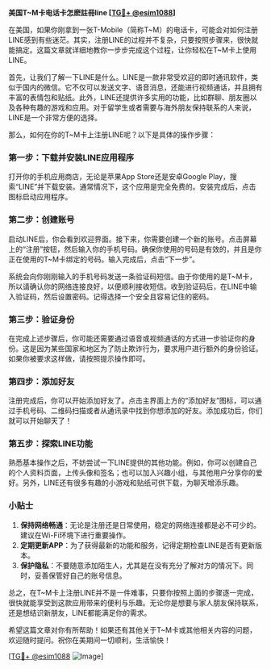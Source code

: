 **美国T~M卡电话卡怎麽註冊line [[TG💪+ @esim1088](https://t.me/s/esim1088)]**

在美国，如果你刚拿到一张T-Mobile（简称T~M）的电话卡，可能会对如何注册LINE感到有些迷茫。其实，注册LINE的过程并不复杂，只要按照步骤来，很快就能搞定。这篇文章就详细地教你一步步完成这个过程，让你轻松在T~M卡上使用LINE。

首先，让我们了解一下LINE是什么。LINE是一款非常受欢迎的即时通讯软件，类似于国内的微信。它不仅可以发送文字、语音消息，还能进行视频通话，并且拥有丰富的表情包和贴纸。此外，LINE还提供许多实用的功能，比如群聊、朋友圈以及各种有趣的游戏和应用。对于留学生或者需要与海外朋友保持联系的人来说，LINE是一个非常方便的选择。

那么，如何在你的T~M卡上注册LINE呢？以下是具体的操作步骤：

### 第一步：下载并安装LINE应用程序

打开你的手机应用商店，无论是苹果App Store还是安卓Google Play，搜索“LINE”并下载安装。通常情况下，这个应用是完全免费的。安装完成后，点击图标启动应用程序。

### 第二步：创建账号

启动LINE后，你会看到欢迎界面。接下来，你需要创建一个新的账号。点击屏幕上的“注册”按钮，然后输入你的手机号码。确保你使用的号码是有效的，并且是你正在使用的T~M卡绑定的号码。输入完成后，点击“下一步”。

系统会向你刚刚输入的手机号码发送一条验证码短信。由于你使用的是T~M卡，所以请确认你的网络连接良好，以便顺利接收短信。收到验证码后，在LINE中输入验证码，然后设置密码。记得选择一个安全且容易记住的密码。

### 第三步：验证身份

在完成上述步骤后，你可能还需要通过语音或视频通话的方式进一步验证你的身份。这是因为某些国家和地区为了防止欺诈行为，要求用户进行额外的身份验证。如果你被要求这样做，请按照提示操作即可。

### 第四步：添加好友

注册完成后，你可以开始添加好友了。点击主界面上方的“添加好友”图标，可以通过手机号码、二维码扫描或者从通讯录中找到你想添加的好友。添加成功后，你们就可以开始聊天了！

### 第五步：探索LINE功能

熟悉基本操作之后，不妨尝试一下LINE提供的其他功能。例如，你可以创建自己的个人资料页面，上传头像和签名；也可以加入兴趣小组，与其他用户分享你的爱好。另外，LINE还有很多有趣的小游戏和贴纸可供下载，为聊天增添乐趣。

### 小贴士

1. **保持网络畅通**：无论是注册还是日常使用，稳定的网络连接都是必不可少的。建议在Wi-Fi环境下进行重要操作。
2. **定期更新APP**：为了获得最新的功能和服务，记得定期检查LINE是否有更新版本。
3. **保护隐私**：不要随意添加陌生人，尤其是在没有充分了解对方的情况下。同时，妥善保管好自己的账号信息。

总之，在T~M卡上注册LINE并不是一件难事，只要你按照上面的步骤逐一完成，很快就能享受到这款应用带来的便利与乐趣。无论你是想要与家人朋友保持联系，还是想结识新朋友，LINE都能满足你的需求。

希望这篇文章对你有所帮助！如果还有其他关于T~M卡或其他相关内容的问题，欢迎随时提问。祝你在美期间一切顺利，生活愉快！

[[TG💪+ @esim1088](https://t.me/s/esim1088) ![Image](https://i.postimg.cc/4NQfJmqS/Snipaste-2025-05-13-00-14-12.png)]